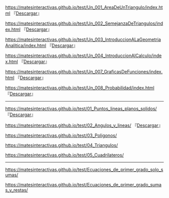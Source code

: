 <a href="https://matesinteractivas.github.io/test/Un_001_AreaDeUnTriangulo/index.html">https://matesinteractivas.github.io/test/Un_001_AreaDeUnTriangulo/index.html</a>
『[Descargar](https://github.com/MatesInteractivas/test/releases/download/v1.0/Un_001_AreaDeUnTriangulo.zip)』

https://matesinteractivas.github.io/test/Un_002_SemejanzaDeTriangulos/index.html
『[Descargar](https://github.com/MatesInteractivas/test/releases/download/v1.0/Un_002_SemejanzaDeTriangulos.zip)』

https://matesinteractivas.github.io/test/Un_003_IntroduccionALaGeometriaAnalitica/index.html
『[Descargar](https://github.com/MatesInteractivas/test/releases/download/v1.0/Un_003_IntroduccionALaGeometriaAnalitica.zip)』

https://matesinteractivas.github.io/test/Un_004_IntroduccionAlCalculo/index.html
『[Descargar](https://github.com/MatesInteractivas/test/releases/download/v1.0/Un_004_IntroduccionAlCalculo.zip)』

https://matesinteractivas.github.io/test/Un_007_GraficasDeFunciones/index.html
『[Descargar](https://github.com/MatesInteractivas/test/releases/download/v1.0/Un_007_GraficasDeFunciones.zip)』

https://matesinteractivas.github.io/test/Un_008_Probabilidad/index.html
『[Descargar](https://github.com/MatesInteractivas/test/releases/download/v1.0/Un_008_Probabilidad.zip)』

---

https://matesinteractivas.github.io/test/01_Puntos_lineas_planos_solidos/ 『[Descargar](https://github.com/MatesInteractivas/test/releases/download/v1.0/01_Puntos_lineas_planos_solidos.zip)』

https://matesinteractivas.github.io/test/02_Angulos_y_lineas/ 『[Descargar](https://github.com/MatesInteractivas/test/releases/download/v1.0/02_Angulos_y_lineas.zip)』

https://matesinteractivas.github.io/test/03_Poligonos/

https://matesinteractivas.github.io/test/04_Triangulos/

https://matesinteractivas.github.io/test/05_Cuadrilateros/

---

https://matesinteractivas.github.io/test/Ecuaciones_de_primer_grado_solo_sumas/

https://matesinteractivas.github.io/test/Ecuaciones_de_primer_grado_sumas_y_restas/
